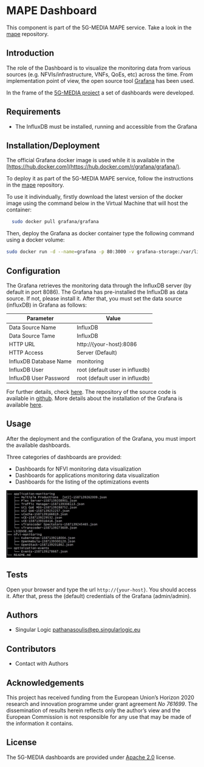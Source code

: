 # MAPE Dashboard

This component is part of the 5G-MEDIA MAPE service. Take a look in the [mape](https://github.com/5g-media/mape) repository.

## Introduction

The role of the Dashboard is to visualize the monitoring data from various sources (e.g. NFVIs/infrastructure, VNFs, QoEs, etc) across the time. From implementation point of view, the open source tool [Grafana](https://grafana.com/) has been used.

In the frame of the [5G-MEDIA project](http://www.5gmedia.eu/) a set of dashboards were developed. 

## Requirements
- The InfluxDB must be installed, running and accessible from the Grafana


## Installation/Deployment

The official Grafana docker image is used while it is available in the [https://hub.docker.com](https://hub.docker.com/r/grafana/grafana/).

To deploy it as part of the 5G-MEDIA MAPE service, follow the instructions in the [mape](https://github.com/5g-media/mape) repository.

To use it indivindually, firstly download the latest version of the docker image using the command below in the Virtual Machine that will host the container:
```bash
  sudo docker pull grafana/grafana
```

Then, deploy the Grafana as docker container type the following command using a docker volume:
```bash
sudo docker run -d --name=grafana -p 80:3000 -v grafana-storage:/var/lib/grafana grafana/grafana
```

## Configuration

The Grafana retrieves the monitoring data through the InfluxDB server (by default in port 8086). The Grafana has pre-installed the InfluxDB as data source. If not, please install it. After that, you must set the data source (influxDB) in Grafana as follows:

| Parameter | Value |
| --- | --- |
| Data Source Name | InfluxDB |
| Data Source Tame | InfluxDB |
| HTTP URL | http://{your-host}:8086 |
| HTTP Access | Server (Default) |
| InfluxDB Database Name | monitoring |
| InfluxDB User | root (default user in influxdb) |
| InfluxDB User Password| root (default user in influxdb) |

For further details, check [here](http://docs.grafana.org/features/datasources/influxdb/). The repository of the source code is available in [github](https://github.com/grafana/grafana). More details about the installation of the Grafana is available [here](http://docs.grafana.org/installation/docker/).


## Usage

After the deployment and the configuration of the Grafana, you must import the available dashboards.

Three categories of dashboards are provided:
- Dashboards for NFVI monitoring data visualization
- Dashboards for applications monitoring data visualization
- Dashboards for the listing of the optimizations events 

![repository-tree](figures/tree.JPG)


## Tests

Open your browser and type the url `http://{your-host}`. You should access it. After that, press the (default) credentials of the Grafana (admin/admin).

## Authors
- Singular Logic <pathanasoulis@ep.singularlogic.eu>

## Contributors
 - Contact with Authors
 
## Acknowledgements
This project has received funding from the European Union’s Horizon 2020 research and innovation programme under grant agreement *No 761699*. The dissemination of results herein reflects only the author’s view and the European Commission is not responsible for any use that may be made 
of the information it contains.

## License
The 5G-MEDIA dashboards are provided under [Apache 2.0](LICENSE.md) license.


